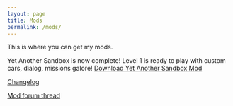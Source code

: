 ```yaml
---
layout: page
title: Mods
permalink: /mods/
---
```


This is where you can get my mods.

Yet Another Sandbox is now complete! Level 1 is ready to play with custom cars, dialog, missions galore!
[Download Yet Another Sandbox Mod](https://mega.nz/#!r4NHzIzI!8SVUpCGfTmYLYf5PYKmQePCp-pKyMc7imztXcUGpJpA)

[Changelog](https://hipporeno.github.io/mods/changelog/)

[Mod forum thread](http://donutteam.com/forum/topic/963/)
